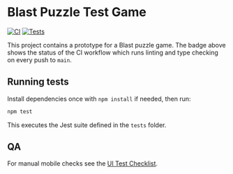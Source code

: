 # Blast Puzzle Test Game

[![CI](https://github.com/rebbort/blast-puzzle-test-game/actions/workflows/build.yml/badge.svg)](https://github.com/rebbort/blast-puzzle-test-game/actions/workflows/build.yml)
[![Tests](https://github.com/rebbort/blast-puzzle-test-game/actions/workflows/build.yml/badge.svg?label=Tests)](https://github.com/rebbort/blast-puzzle-test-game/actions/workflows/build.yml)

This project contains a prototype for a Blast puzzle game. The badge above shows the status of the CI workflow which runs linting and type checking on every push to `main`.

## Running tests

Install dependencies once with `npm install` if needed, then run:

```bash
npm test
```

This executes the Jest suite defined in the `tests` folder.

## QA

For manual mobile checks see the [UI Test Checklist](docs/UI_TEST_CHECKLIST.md).
